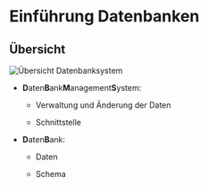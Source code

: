 # Einführung Datenbanken

## Übersicht

![Übersicht Datenbanksystem](https://upload.wikimedia.org/wikipedia/commons/thumb/8/81/De-dbms-with-dd.svg/512px-De-dbms-with-dd.svg.png)

- **D**aten**B**ank**M**anagement**S**ystem: 

  - Verwaltung und Änderung der Daten

  - Schnittstelle

- **D**aten**B**ank:

  - Daten

  - Schema